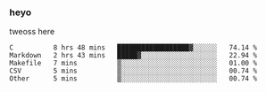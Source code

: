 ### heyo
tweoss here

<!--START_SECTION:waka-->

```text
C          8 hrs 48 mins   ██████████████████▓░░░░░░   74.14 %
Markdown   2 hrs 43 mins   █████▓░░░░░░░░░░░░░░░░░░░   22.94 %
Makefile   7 mins          ▒░░░░░░░░░░░░░░░░░░░░░░░░   01.00 %
CSV        5 mins          ▒░░░░░░░░░░░░░░░░░░░░░░░░   00.74 %
Other      5 mins          ▒░░░░░░░░░░░░░░░░░░░░░░░░   00.74 %
```

<!--END_SECTION:waka-->

<!--
**Tweoss/tweoss** is a ✨ _special_ ✨ repository because its `README.md` (this file) appears on your GitHub profile.

Here are some ideas to get you started:

- 🔭 I’m currently working on ...
- 🌱 I’m currently learning ...
- 👯 I’m looking to collaborate on ...
- 🤔 I’m looking for help with ...
- 💬 Ask me about ...
- 📫 How to reach me: ...
- 😄 Pronouns: ...
- ⚡ Fun fact: ...
-->
